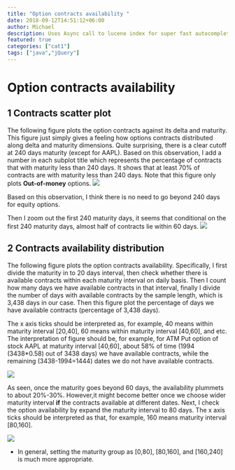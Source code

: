 ```yaml
---
title: "Option contracts availability "
date: 2018-09-12T14:51:12+06:00
author: Michael
description: Uses Async call to lucene index for super fast autocompletion to address performance issue loading config.
featured: true
categories: ["cat1"]
tags: ["java","jQuery"]
---
```



# Option contracts availability 

## 1 Contracts scatter plot 
The following figure plots the option contracts against its delta and maturity. This figure just simply gives a feeling how 
options contracts distributed along delta and maturity dimensions. Quite surprising, there is a clear cutoff at 240 days
maturity (except for AAPL). Based on this observation, I add a number in each subplot title which represents the percentage
of contracts that with maturity less than 240 days. It shows that at least 70% of contracts are with maturity less than 240 
days. Note that this figure only plots **Out-of-money** options.
![](https://dl.dropboxusercontent.com/u/97697694/ImvolSurf/Update20161206/contrscatter.png)

Based on this observation, I think there is no need to go beyond 240 days for equity options.

Then I zoom out the first 240 maturity days, it seems that conditional on the first 240 maturity days, 
almost half of contracts lie within 60 days.
![](https://dl.dropboxusercontent.com/u/97697694/ImvolSurf/Update20161206/contrscatter60.png)


## 2 Contracts availability distribution 
The following figure plots the option contracts availability. Specifically, I first divide the maturity in to 20 days interval,
then check whether there is available contracts within each maturity interval on daily basis. Then I count how many days we have 
available contracts in that interval, finally I divide the number of days with available contracts by the sample length, which
is 3,438 days in our case. Then this figure plot the percentage of days we have available contracts (percentage of 3,438 days).

The x axis ticks should be interpreted as, for example, 40 means within maturity interval [20,40], 60 means within maturity 
interval [40,60], and etc. The interpretation of figure should be, for example, for ATM Put option of stock AAPL at maturity 
interval [40,60], about 58% of time (1994 (3438*0.58) out of 3438 days) we have available contracts, while the remaining 
(3438-1994=1444) dates we do not have available contracts. 

![](https://dl.dropboxusercontent.com/u/97697694/ImvolSurf/Update20161206/20distr.png)

As seen, once the maturity goes beyond 60 days, the availability plummets to about 20%-30%. However,it might become better 
once we  choose wider maturity interval **if** the contracts available at different dates. Next, I check the option availability
by expand the maturity interval to 80 days. The x axis ticks should be interpreted as that, for example, 160 means maturity
interval [80,160].

![](https://dl.dropboxusercontent.com/u/97697694/ImvolSurf/Update20161206/80distr.png)

* In general, setting the maturity group as [0,80], [80,160], and [160,240] is much more appropriate.